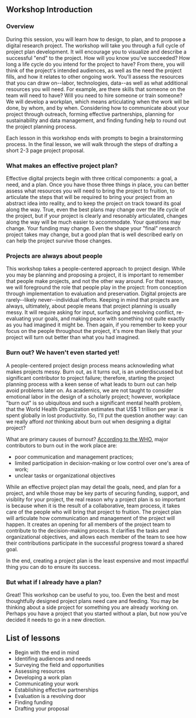 ## Workshop Introduction

### Overview
During this session, you will learn how to design, to plan, and to propose a digital research project. The workshop will take you through a full cycle of project plan development. It will encourage you to visualize and describe a successful "end" to the project. How will you know you've succeeded? How long a life cycle do you intend for the project to have? From there, you will think of the project's intended audiences, as well as the need the project fills, and how it relates to other ongoing work. You'll assess the resources that you can draw on--labor, technologies, data--as well as what additional resources you will need. For example, are there skills that someone on the team will need to have? Will you need to hire someone or train someone? We will develop a workplan, which means articulating when the work will be done, by whom, and by when. Considering how to communicate about your project through outreach, forming effective partnerships, planning for sustainability and data management, and finding funding help to round out the project planning process. 

Each lesson in this workshop ends with prompts to begin a brainstorming process. In the final lesson, we will walk through the steps of drafting a short 2-3 page project proposal. 

### What makes an effective project plan?
Effective digital projects begin with three critical components: a goal, a need, and a plan. Once you have those three things in place, you can better assess what resources you will need to bring the project to fruition, to articulate the steps that will be required to bring your project from an abstract idea into reality, and to keep the project on track toward its goal along the way. True, even the best plans may change over the life cycle of the project, but if your project is clearly and resonably articulated, changes along the way will be much easier to accommodate. Your questions may change. Your funding may change. Even the shape your "final" research project takes may change, but a good plan that is well described early on can help the project survive those changes. 

### Projects are always about people
This workshop takes a people-centered approach to project design. While you may be planning and proposing a project, it is important to remember that people make projects, and not the other way around. For that reason, we will foreground the role that people play in the project: from conception through implementation to evaluation and preservation. Digital projects are rarely--likely never--individual efforts. Keeping in mind that projects are always, ultimately, about people means that project planning is usually messy. It will require asking for input, surfacing and resolving conflict, re-evaluating your goals, and making peace with something not quite exactly as you had imagined it might be. Then again, if you remember to keep your focus on the people throughout the project, it's more than likely that your project will turn out better than what you had imagined. 

### Burn out? We haven't even started yet!
A people-centered project design process means acknowleding what makes projects messy. Burn out, as it turns out, is an underdiscussed but significant contributor to project failure; therefore, starting the project planning process with a keen sense of what leads to burn out can help avoid problems later on. As academics, we are not taught to consider emotional labor in the design of a scholarly project; however, workplace "burn out" is so ubiquitous and such a significant mental health problem, that the World Health Organization estimates that US$ 1 trillion per year is spent globally in lost productivity. So, I'll put the question another way: can we really afford *not* thinking about burn out when designing a digital project? 

What are primary causes of burnout? [According to the WHO](https://www.who.int/mental_health/in_the_workplace/en/), major contributors to burn out in the work place are: 
- poor communication and management practices;
- limited participation in decision-making or low control over one's area of work;
- unclear tasks or organizational objectives

While an effective project plan may detail the goals, need, and plan for a project, and while those may be key parts of securing funding, support, and visiblity for your project, the real reason why a project plan is so important is because when it is the result of a collaborative, team process, it takes care of the people who will bring that project to fruition. The project plan will articulate how communication and management of the project will happen. It creates an opening for all members of the project team to contribute to the decision-making process. It clarifies the tasks and organizational objectives, and allows each member of the team to see how their contributions participate in the successful progress toward a shared goal. 

In the end, creating a project plan is the least expensive and most impactful thing you can do to ensure its success.

### But what if I already have a plan? 
Great! This workshop can be useful to you, too. Even the best and most thoughtfully designed project plans need care and feeding. You may be thinking about a side project for something you are already working on. Perhaps you have a project that you started without a plan, but now you've decided it needs to go in a new direction.  


## List of lessons
- Begin with the end in mind
- Identifing audiences and needs
- Surveying the field and opportunities
- Assessing resources
- Developing a work plan
- Communicating your work
- Establishing effective partnerships
- Evaluation is a revolving door
- Finding funding
- Drafting your proposal


